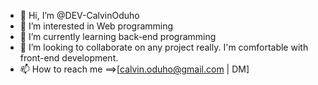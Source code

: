 - 👋 Hi, I’m @DEV-CalvinOduho
- 👀 I’m interested in Web programming
- 🌱 I’m currently learning back-end programming
- 💞️ I’m looking to collaborate on any project really. I'm comfortable with front-end development.
- 📫 How to reach me ==>[calvin.oduho@gmail.com | DM]

<!---
DEV-CalvinOduho/DEV-CalvinOduho is a ✨ special ✨ repository because its `README.md` (this file) appears on your GitHub profile.
You can click the Preview link to take a look at your changes.
--->
